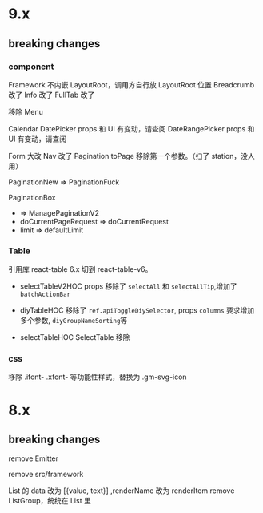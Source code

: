 # 9.x

## breaking changes

### component

Framework 不内嵌 LayoutRoot，调用方自行放 LayoutRoot 位置
Breadcrumb 改了
Info 改了
FullTab 改了

移除 Menu

Calendar
DatePicker props 和 UI 有变动，请查阅
DateRangePicker props 和 UI 有变动，请查阅

Form 大改
Nav 改了
Pagination toPage 移除第一个参数。（扫了 station，没人用）

PaginationNew => PaginationFuck

PaginationBox
- => ManagePaginationV2
- doCurrentPageRequest => doCurrentRequest
- limit => defaultLimit

### Table

引用库 react-table 6.x 切到 react-table-v6。

- selectTableV2HOC props 移除了 `selectAll` 和 `selectAllTip`,增加了 `batchActionBar`

- diyTableHOC 移除了 `ref.apiToggleDiySelector`, props `columns` 要求增加多个参数, `diyGroupNameSorting`等

- selectTableHOC SelectTable 移除

### css

移除 .ifont- .xfont- 等功能性样式，替换为 .gm-svg-icon

# 8.x

## breaking changes

remove Emitter

remove src/framework

List 的 data 改为 [{value, text}] ,renderName 改为 renderItem
remove ListGroup，统统在 List 里
